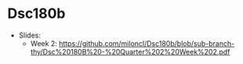 # Dsc180b
- Slides:
  - Week 2: https://github.com/miloncl/Dsc180b/blob/sub-branch-thy/Dsc%20180B%20-%20Quarter%202%20Week%202.pdf
